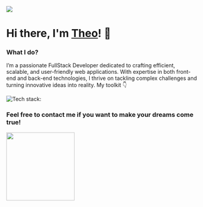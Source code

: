 ![](https://komarev.com/ghpvc/?username=cheftheo&color=8a2be2&style=flat)

# Hi there, I'm [Theo](https://cheftheo.is-a.dev/)! 👋

### What I do?

I’m a passionate FullStack Developer dedicated to crafting efficient, scalable, and user-friendly web applications. With expertise in both front-end and back-end technologies, I thrive on tackling complex challenges and turning innovative ideas into reality. My toolkit 👇

![Tech stack:](https://github-readme-tech-stack.vercel.app/api/cards?title=Tech+stack%3A&align=center&lineCount=4&gap=2&hideTitle=true&bg=%230D1117&badge=%23161B22&border=%2321262D&titleColor=%2358A6FF&line1=react%2Creact%2C713de9%3Bhtml%2Chtml%2Cdbb6fc%3Bcss%2Ccss%2Cb928ce%3Btailwind%2CTailwind%2Ce818a3%3Bjquery%2Cjquery%2C2e7095%3Bthreejs%2Cthreejs%2Ccfd849%3B&line2=javascript%2Cjavascript%2Cad819b%3Btypescript%2Ctypescript%2Cb4f095%3Bpython%2Cpython%2C01cc22%3Bexpress%2Cexpress%2Cef49b6%3B&line3=sql%2Csql%2C9cbab1%3BMongodb%2CMongodb%2C2bb773%3Bdocker%2Cdocker%2C4df139%3Bjira%2Cjira%2Cd21a19%3Blinux%2Clinux%2C0a83c1%3B&line4=php%2Cphp%2Cbed66e%3Blua%2Clua%2C780f23%3Bnextjs%2Cnextjs%2C58202b%3Bfigma%2Cfigma%2C7e95d4%3B)


### Feel free to contact me if you want to make your dreams come true!


  <img height="180em" src="https://github-readme-stats-dfgr32o1q-cheftheo.vercel.app/api?username=cheftheo&ecount_private=true&show_icons=true&count_private=true&theme=bear" align = "center"/>

